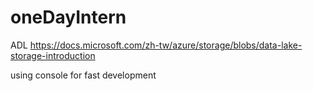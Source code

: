 # oneDayIntern

ADL
https://docs.microsoft.com/zh-tw/azure/storage/blobs/data-lake-storage-introduction

using console for fast development
